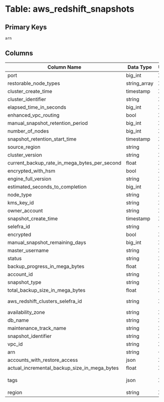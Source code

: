 # Table: aws_redshift_snapshots

## Primary Keys 

```
arn
```


## Columns 

|  Column Name   |  Data Type  | Uniq | Nullable | Description | 
|  ----  | ----  | ----  | ----  | ---- | 
| port | big_int | X | √ |  | 
| restorable_node_types | string_array | X | √ |  | 
| cluster_create_time | timestamp | X | √ |  | 
| cluster_identifier | string | X | √ |  | 
| elapsed_time_in_seconds | big_int | X | √ |  | 
| enhanced_vpc_routing | bool | X | √ |  | 
| manual_snapshot_retention_period | big_int | X | √ |  | 
| number_of_nodes | big_int | X | √ |  | 
| snapshot_retention_start_time | timestamp | X | √ |  | 
| source_region | string | X | √ |  | 
| cluster_version | string | X | √ |  | 
| current_backup_rate_in_mega_bytes_per_second | float | X | √ |  | 
| encrypted_with_hsm | bool | X | √ |  | 
| engine_full_version | string | X | √ |  | 
| estimated_seconds_to_completion | big_int | X | √ |  | 
| node_type | string | X | √ |  | 
| kms_key_id | string | X | √ |  | 
| owner_account | string | X | √ |  | 
| snapshot_create_time | timestamp | X | √ |  | 
| selefra_id | string | √ | √ | primary keys value md5 | 
| encrypted | bool | X | √ |  | 
| manual_snapshot_remaining_days | big_int | X | √ |  | 
| master_username | string | X | √ |  | 
| status | string | X | √ |  | 
| backup_progress_in_mega_bytes | float | X | √ |  | 
| account_id | string | X | √ |  | 
| snapshot_type | string | X | √ |  | 
| total_backup_size_in_mega_bytes | float | X | √ |  | 
| aws_redshift_clusters_selefra_id | string | X | X | fk to aws_redshift_clusters.selefra_id | 
| availability_zone | string | X | √ |  | 
| db_name | string | X | √ |  | 
| maintenance_track_name | string | X | √ |  | 
| snapshot_identifier | string | X | √ |  | 
| vpc_id | string | X | √ |  | 
| arn | string | √ | √ | `ARN of the snapshot.` | 
| accounts_with_restore_access | json | X | √ |  | 
| actual_incremental_backup_size_in_mega_bytes | float | X | √ |  | 
| tags | json | X | √ | `Tags consisting of a name/value pair for a resource.` | 
| region | string | X | √ |  | 


